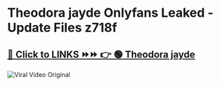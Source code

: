 
 # Theodora jayde Onlyfans Leaked - Update Files z718f

## <h2><a href="https://clipsfans.com/Theodora_jayde&ref=git">🔗 Click to LINKS ⏩⏩ 👉 🟢 Theodora jayde </a></h2>

<a href="https://clipsfans.com/Theodora_jayde&ref=git" rel="nofollow" data-target="animated-image.originalLink"><img src="https://i.ibb.co.com/xMMVF88/686577567.gif" alt="Viral Video Original" style="max-width: 100%; display: inline-block;" data-target="animated-image.originalImage"></a>

